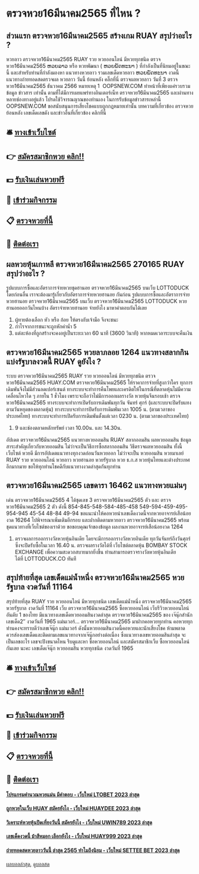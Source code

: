 # ตรวจหวย16มีนาคม2565 ที่ไหน ?
## ส่วนแรก ตรวจหวย16มีนาคม2565 สร้างเกม RUAY สรุปว่าอะไร ?
หวยลาว ตรวจหวย16มีนาคม2565 RUAY รวย หวยออนไลน์ มีหวยทุกชนิด ตรวจหวย16มีนาคม2565 ຫວຍລາວ หรือ หวยพัฒนา ( ຫວຍພັດທະນາ ) ที่กำลังเป็นที่นิยมอยู่ในขณะนี้ และสำหรับท่านที่กำลังมองหา แนวทางหวยลาว รวมเลขเด็ดหวยลาว ຫວຍພັດທະນາ งวดนี้
 แนวทางถ่ายทอดสดตรวจผล หวยลาว วันนี้ ย้อนหลัง คลิ๊กที่นี่ 
ตรวจผลหวยลาว วันที่ 3 ตรวจหวย16มีนาคม2565 ธันวาคม 2566
หมายเหตุ 1  OOPSNEW.COM ทำหน้าที่เพียงแค่รวบรวมข้อมูล ข่าวสาร เท่านั้น ตามที่ได้มีการเผยแพร่ทางอินเตอร์เน็ท ตรวจหวย16มีนาคม2565 และผ่านทางหลายช่องทางอยู่แล้ว โปรดใช้วิจารณญาณของท่านเอง ในการรับข้อมูลข่าวสารเหล่านี้ OOPSNEW.COM ขอสนับสนุนการเสี่ยงโชคแบบถูกกฎหมายเท่านั้น
บทความที่เกี่ยวข้อง
ตรวจหวยย้อนหลัง เลขเด็ดเลขดัง และข่าวอื่นที่เกี่ยวข้อง คลิกที่นี่

## 🛎 [ทางเข้าเว็บไซต์](https://bit.ly/3BG5bNw)
## 👉 [สมัครสมาชิกหวย คลิก!!](https://bit.ly/3BG5bNw)
## 💵 [รับเงินเล่นหวยฟรี](https://bit.ly/3C3mvgS)
## 👑 [เข้าร่วมกิจกรรม](https://bit.ly/3C3mvgS)
## 📋 [ตรวจหวยที่นี้](https://bit.ly/3C3mvgS)
## 📱 [ติดต่อเรา](https://bit.ly/3C3mvgS)

## ผลหวยหุ้นเกาหลี ตรวจหวย16มีนาคม2565 270165 RUAY สรุปว่าอะไร ?
รูปแบบการซื้อและอัตราการจ่ายหวยชุดฮานอย ตรวจหวย16มีนาคม2565 บนเว็บ LOTTODUCK
โดยก่อนอื่น เราจะต้องมารู้เกี่ยวกับอัตราการจ่ายหวยฮานอย กันก่อน
รูปแบบการซื้อและอัตราการจ่ายหวยฮานอย ตรวจหวย16มีนาคม2565 บนเว็บ ตรวจหวย16มีนาคม2565 LOTTODUCK
หวยฮานอยออกวันไหนบ้าง อัตราจ่ายหวยฮานอย จ่ายยังไง มาหาคำตอบกันได้เลย
1. ผู้ทายต้องเลือก หัว หรือ ก้อย ให้ตรงกับเจ้ามือ จึงจะชนะ
2. กำไรจากการชนะจะถูกหักค่าน้ำ 5
3. แต่ละห้องที่ถูกสร้างจะคงอยู่เป็นระยะเวลา 60 นาที (3600 วินาที) หากหมดเวลาระบบจะคืนเงิน

## ตรวจหวย16มีนาคม2565 หวยลาภลอย 1264 แนวทางสลากกินแบ่งรัฐบาลงวดนี้ RUAY ดูยังไง ?
ระบบ ตรวจหวย16มีนาคม2565 RUAY รวย หวยออนไลน์ มีหวยทุกชนิด ตรวจหวย16มีนาคม2565 HUAY.COM ตรวจหวย16มีนาคม2565 ให้ราคาการจ่ายที่สูงกว่าใคร ทุกการเดิมพันจึงไม่มีส่วนลดเปอร์เซนต์
ทางระบบจะทำการคืนโพยและเครดิตให้ในกรณีที่ตลาดหุ้นไม่มีความเคลื่อนไหวใด ๆ ภายใน 1 ชั่วโมง เพราะจะถือว่าไม่มีการออกผลรางวัล
หวยหุ้นจีนรอบเช้า ตรวจหวย16มีนาคม2565 ทางระบบจะทำการเปิดรับการเดิมพันทุกวัน จันทร์ ศุกร์ (และระบบจะปิดรับแทงตามวันหยุดของตลาดหุ้น)
ทางระบบจะทำการปิดรับการเดิมพันเวลา 1005 น. (ตามเวลาของประเทศไทย)
ทางระบบจะทำการเปิดรับการเดิมพันตั้งแต่เวลา 0230 น. (ตามเวลาของประเทศไทย)
1. 9 และช่องตลาดหลักทรัพย์ เวลา 10.00น. และ 14.30น.

อัปเดต ตรวจหวย16มีนาคม2565 แนวทางหวยออมสิน RUAY สลากออมสิน ผลหวยออมสิน ข้อมูลสาระสำคัญเกี่ยวกับหวยออมสิน ไม่ว่าจะเป็นวิธีการซื้อสลากออมสิน วิธีตรวจผลหวยออมสิน ทั้งนี้เว็บไซต์ หวยดี มีการอัปเดตแนวทางทุกงวดก่อนวันหวยออก ไม่ว่าจะเป็น หวยออมสิน หวยมาเลย์ RUAY รวย หวยออนไลน์ หวยลาว หวยฮานอย หวยรัฐบาล หวย ธ.ก.ส หวยหุ้นไทยและต่างประเทศอีกมากมาย ขอให้ทุกท่านโชคดีกับแนวทางงวดล่าสุดกันทุกท่าน

## ตรวจหวย16มีนาคม2565 เลขดารา 16462 แนวทางหวยแม่นๆ
เด่น ตรวจหวย16มีนาคม2565 4 ได้ชุดเลข 3 ตรวจหวย16มีนาคม2565 ตัว และ ตรวจหวย16มีนาคม2565 2 ตัว ดังนี้
854-845-548-584-485-458
549-594-459-495-954-945
45-54
48-84
49-94
ขอแนะนำให้คอหวยนำเลขเด็ดงวดนี้จากหวยอาจารย์เสือน้อยงวด 16264 ไปพิจารณาเพิ่มเติมอีกรอบ และฝากติดตามหวยลาว ตรวจหวย16มีนาคม2565 พร้อมชุดแนวทางที่เว็บไซต์ของเราด้วย
ขอขอบคุณเจ้าของข้อมูล
ผลงานหวยอาจารย์เสือน้อยงวด 1264
1. ตรวจผลการออกรางวัลหวยหุ้นอินเดีย โดยจะมีการออกรางวัลหวยอินเดีย ทุกวันจันทร์ถึงวันศุกร์ ซึ่งจะปิดรับซื้อในเวลา 16.40 น. ตรวจผลรางวัลได้ที่ เว็บไซต์ตลาดหุ้น BOMBAY STOCK EXCHANGE เพื่อความสะดวกสบายมากยิ่งขึ้น ท่านสามารถตรวจรางวัลหวยหุ้นอินเดีย ได้ที่ LOTTODUCK.CO ทันที

## สรุปท้ายที่สุด เลขเด็ดแม่น้ำหนึ่ง ตรวจหวย16มีนาคม2565 หวยรัฐบาล งวดวันที่ 11164
สรุปท้ายที่สุด RUAY รวย หวยออนไลน์ มีหวยทุกชนิด เลขเด็ดแม่น้ำหนึ่ง ตรวจหวย16มีนาคม2565 หวยรัฐบาล งวดวันที่ 11164 เว็บ ตรวจหวย16มีนาคม2565 ซื้อหวยออนไลน์ เว็บรีวิวหวยออนไลน์ อันดับ 1 ของไทย มีแนวทางเลขเด็ดหวยออมสินงวดล่าสุด ตรวจหวย16มีนาคม2565 ของ เจ๊นุ๊กสำนักเลขเด็ด2″ งวดวันที่ 1965 แม่นเวอร์… ตรวจหวย16มีนาคม2565 มาฝากคอหวยทุกท่าน คอหวยทุกท่านคงจะทราบดีว่าเลขเจ๊นุ๊ก แม่นเวอร์ ดังนั้นหวยออมสินงวดนี้คอหวยและนักเสี่ยงโชค ห้ามพลาด ควรส่องเลขเด็ดและติดตามเลขแนวทางจากเจ๊นุ๊กอย่างต่อเนื่อง ซึ่งแนวทางเลขหวยออมสินล่าสุด จะเป็นเลขอะไร เลขจะปังขนาดไหน รีบดูและหา ซื้อหวยออนไลน์ และสมัครสมาชิกเว็บ ซื้อหวยออนไลน์ กันเลย นะคะ
เลขเด็ดเจ๊นุ๊ก หวยออมสิน หวยทุกชนิด งวดวันที่ 1965

## 🛎 [ทางเข้าเว็บไซต์](https://bit.ly/3BG5bNw)
## 👉 [สมัครสมาชิกหวย คลิก!!](https://bit.ly/3BG5bNw)
## 💵 [รับเงินเล่นหวยฟรี](https://bit.ly/3C3mvgS)
## 👑 [เข้าร่วมกิจกรรม](https://bit.ly/3C3mvgS)
## 📋 [ตรวจหวยที่นี้](https://bit.ly/3C3mvgS)
## 📱 [ติดต่อเรา](https://bit.ly/3C3mvgS)

#### [โปรแกรมคำนวณหวยแม่น มีคำตอบ - เว็บใหม่ LTOBET 2023 ล่าสุด](https://atom.io/themes/โปรแกรมคำนวณหวยแม่น%20มีคำตอบ%20-%20เว็บใหม่%20ltobet%202023%20ล่าสุด)
#### [ถูกหวยในเว็บ HUAY สมัครยังไง - เว็บใหม่ HUAYDEE 2023 ล่าสุด](https://atom.io/themes/ถูกหวยในเว็บ%20huay%20สมัครยังไง%20-%20เว็บใหม่%20huaydee%202023%20ล่าสุด)
#### [วิเคราะห์หวยหุ้นปิดเที่ยงวันนี้ สมัครยังไง - เว็บใหม่ UWIN789 2023 ล่าสุด](https://atom.io/themes/วิเคราะห์หวยหุ้นปิดเที่ยงวันนี้%20สมัครยังไง%20-%20เว็บใหม่%20uwin789%202023%20ล่าสุด)
#### [เลขเด็ดงวดนี้ ม้าสีหมอก เลือกยังไง - เว็บใหม่ HUAY999 2023 ล่าสุด](https://atom.io/themes/เลขเด็ดงวดนี้%20ม้าสีหมอก%20เลือกยังไง%20-%20เว็บใหม่%20huay999%202023%20ล่าสุด)
#### [ถ่ายทอดสดหวยลาววันนี้ ล่าสุด 2565 ทำไมถึงนิยม - เว็บใหม่ SETTEE BET 2023 ล่าสุด](https://atom.io/themes/ถ่ายทอดสดหวยลาววันนี้%20ล่าสุด%202565%20ทำไมถึงนิยม%20-%20เว็บใหม่%20settee%20bet%202023%20ล่าสุด)

[ผลบอลล่าสุด](https://siamsport.tv "ผลบอลล่าสุด"), [ดูบอลสด](https://siamsport.tv/ดูบอลสด "ดูบอลสด")